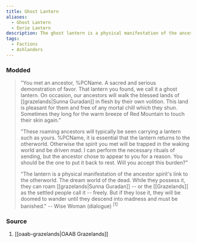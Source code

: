 ```yaml
---
title: Ghost Lantern
aliases:
  - Ghost Lantern
  - Eerie Lantern
description: The ghost lantern is a physical manifestation of the ancestor spirit's link to the otherworld.
tags:
  - Factions
  - Ashlanders
---
```

### Modded

> "You met an ancestor, %PCName. A sacred and serious demonstration of favor. That lantern you found, we call it a ghost lantern. On occasion, our ancestors will walk the blessed lands of [[grazelands|Sunna Guradan]] in flesh by their own volition. This land is pleasant for them and free of any mortal chill which they shun. Sometimes they long for the warm breeze of Red Mountain to touch their skin again."
> 
> "These roaming ancestors will typically be seen carrying a lantern such as yours. %PCName, it is essential that the lantern returns to the otherworld. Otherwise the spirit you met will be trapped in the waking world and be driven mad. I can perform the necessary rituals of sending, but the ancestor chose to appear to you for a reason. You should be the one to put it back to rest. Will you accept this burden?"
> 
> "The lantern is a physical manifestation of the ancestor spirit's link to the otherworld. The dream world of the dead. While they possess it, they can roam [[grazelands|Sunna Guradan]] -- or the [[Grazelands]] as the settled people call it -- freely. But if they lose it, they will be doomed to wander until they descend into madness and must be banished."
> -- Wise Woman (dialogue) <sup>[1]</sup>
### Source
1. [[oaab-grazelands|OAAB Grazelands]]